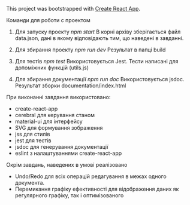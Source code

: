 This project was bootstrapped with [Create React App](https://github.com/facebookincubator/create-react-app).

Команди для роботи с проектом

1. Для запуску проекту
*npm start*
В корні архіву зберігається файл data.json, дані в якому відповідають тим, що наведені в завданні.

2. Для збирання проекту
*npm run dev*
Результат в папці build

3. Для тестів
*npm test*
Використовується Jest. Тести написані для допоміжних функцій (utils.js)

4. Для збирання документації
*npm run doc*
Використовується jsdoc. Результат зборки documentation/index.html

При виконанні завдання використовано:
- create-react-app
- cerebral для керування станом
- material-ui для інтерфейсу
- SVG для формування зображення
- jss для стилів
- jest для тестів
- jsdoc для генерування документації
- eslint з налаштуваннями create-react-app

Окрім завдань, наведених в умові реалізовано
- Undo/Redo для всіх операцій редагування в межах одного документа.
- Перемикання графіку ефективності для відображення даних як регулярного графіку, так і оптимізованого
